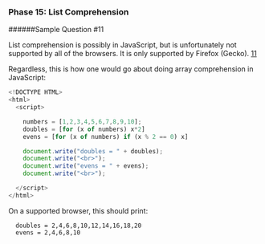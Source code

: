 ### Phase 15: List Comprehension
######Sample Question #11

List comprehension is possibly in JavaScript, but is unfortunately not supported by all of the browsers. It is only supported by Firefox (Gecko). [11]

Regardless, this is how one would go about doing array comprehension in JavaScript:

```js
<!DOCTYPE HTML>
<html>
  <script>

    numbers = [1,2,3,4,5,6,7,8,9,10];
    doubles = [for (x of numbers) x*2]
    evens = [for (x of numbers) if (x % 2 == 0) x]

    document.write("doubles = " + doubles);
    document.write("<br>");
    document.write("evens = " + evens);
    document.write("<br>");

  </script>
</html>

```

On a supported browser, this should print:

      doubles = 2,4,6,8,10,12,14,16,18,20
      evens = 2,4,6,8,10


   [11]: https://developer.mozilla.org/en-US/docs/Web/JavaScript/Reference/Operators/Array_comprehensions